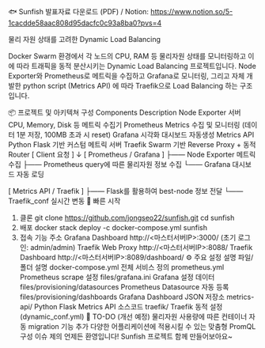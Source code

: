 🐟 Sunfish
발표자료 다운로드 (PDF) / Notion: https://www.notion.so/5-1cacdde58aac808d95dacfc0c93a8ba0?pvs=4

물리 자원 상태를 고려한 Dynamic Load Balancing

Docker Swarm 환경에서 각 노드의 CPU, RAM 등 물리자원 상태를 모니터링하고 이에 따라 트래픽을 동적 분산시키는 Dynamic Load Balancing 프로젝트입니다. Node Exporter와 Prometheus로 메트릭을 수집하고 Grafana로 모니터링, 그리고 자체 개발한 python script (Metrics API) 에 따라 Traefik으로 Load Balancing 하는 구조입니다.

📦 프로젝트 및 아키텍쳐 구성
Components	Description
Node Exporter	서버 CPU, Memory, Disk 등 메트릭 수집기
Prometheus	Metrics 수집 및 모니터링 (데이터 1분 저장, 100MB 초과 시 reset)
Grafana	시각화 대시보드 자동생성
Metrics API	Python Flask 기반 커스텀 메트릭 서버
Traefik	Swarm 기반 Reverse Proxy + 동적 Router
[ Client 요청 ]
     ↓ 
[ Prometheus / Grafana ]
 ├—— Node Exporter 메트릭 수집
 ├—— Prometheus query에 따른 물리자원 정보 수집
 └—— Grafana 대시보드 자동 로딩

[ Metrics API / Traefik ]
 ├—— Flask를 활용하여 best-node 정보 전달
 └—— Traefik_conf 실시간 변동
🚀 빠른 시작
1. 클론
git clone https://github.com/jongseo22/sunfish.git
cd sunfish
2. 배포
docker stack deploy -c docker-compose.yml sunfish
3. 접속
기능	주소
Grafana Dashboard	http://<마스터서버IP>:3000/ (초기 로그인: admin/admin)
Traefik Web Proxy	http://<마스터서버IP>:8088/
Traefik Dashboard	http://<마스터서버IP>:8089/dashboard/
⚙️ 주요 설정 설명
파일/폴더	설명
docker-compose.yml	전체 서비스 정의
prometheus.yml	Prometheus scrape 설정
files/grafana.ini	Grafana 설정 데이터
files/provisioning/datasources	Prometheus Datasource 자동 등록
files/provisioning/dashboards	Grafana Dashboard JSON 저장소
metrics-api/	Python Flask Metrics API 소스코드
traefik/	Traefik 동적 설정 (dynamic_conf.yml)
🧹 TO-DO (개선 예정)
물리자원 사용량에 따른 컨테이너 자동 migration 기능 추가
다양한 어플리케이션에 적용시킬 수 있는 맞춤형 PromQL 구성
이슈 제의 언제든 환영입니다! Sunfish 프로젝트 함께 만들어보아요~
